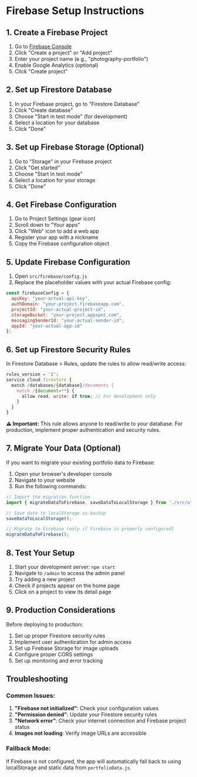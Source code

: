 # Firebase Setup Instructions

## 1. Create a Firebase Project

1. Go to [Firebase Console](https://console.firebase.google.com/)
2. Click "Create a project" or "Add project"
3. Enter your project name (e.g., "photography-portfolio")
4. Enable Google Analytics (optional)
5. Click "Create project"

## 2. Set up Firestore Database

1. In your Firebase project, go to "Firestore Database"
2. Click "Create database"
3. Choose "Start in test mode" (for development)
4. Select a location for your database
5. Click "Done"

## 3. Set up Firebase Storage (Optional)

1. Go to "Storage" in your Firebase project
2. Click "Get started"
3. Choose "Start in test mode"
4. Select a location for your storage
5. Click "Done"

## 4. Get Firebase Configuration

1. Go to Project Settings (gear icon)
2. Scroll down to "Your apps"
3. Click "Web" icon to add a web app
4. Register your app with a nickname
5. Copy the Firebase configuration object

## 5. Update Firebase Configuration

1. Open `src/firebase/config.js`
2. Replace the placeholder values with your actual Firebase config:

```javascript
const firebaseConfig = {
  apiKey: "your-actual-api-key",
  authDomain: "your-project.firebaseapp.com",
  projectId: "your-actual-project-id",
  storageBucket: "your-project.appspot.com",
  messagingSenderId: "your-actual-sender-id",
  appId: "your-actual-app-id"
};
```

## 6. Set up Firestore Security Rules

In Firestore Database > Rules, update the rules to allow read/write access:

```javascript
rules_version = '2';
service cloud.firestore {
  match /databases/{database}/documents {
    match /{document=**} {
      allow read, write: if true; // For development only
    }
  }
}
```

**⚠️ Important:** This rule allows anyone to read/write to your database. For production, implement proper authentication and security rules.

## 7. Migrate Your Data (Optional)

If you want to migrate your existing portfolio data to Firebase:

1. Open your browser's developer console
2. Navigate to your website
3. Run the following commands:

```javascript
// Import the migration function
import { migrateDataToFirebase, saveDataToLocalStorage } from './src/utils/dataMigration.js';

// Save data to localStorage as backup
saveDataToLocalStorage();

// Migrate to Firebase (only if Firebase is properly configured)
migrateDataToFirebase();
```

## 8. Test Your Setup

1. Start your development server: `npm start`
2. Navigate to `/admin` to access the admin panel
3. Try adding a new project
4. Check if projects appear on the home page
5. Click on a project to view its detail page

## 9. Production Considerations

Before deploying to production:

1. Set up proper Firestore security rules
2. Implement user authentication for admin access
3. Set up Firebase Storage for image uploads
4. Configure proper CORS settings
5. Set up monitoring and error tracking

## Troubleshooting

### Common Issues:

1. **"Firebase not initialized"**: Check your configuration values
2. **"Permission denied"**: Update your Firestore security rules
3. **"Network error"**: Check your internet connection and Firebase project status
4. **Images not loading**: Verify image URLs are accessible

### Fallback Mode:

If Firebase is not configured, the app will automatically fall back to using localStorage and static data from `portfolioData.js`.
